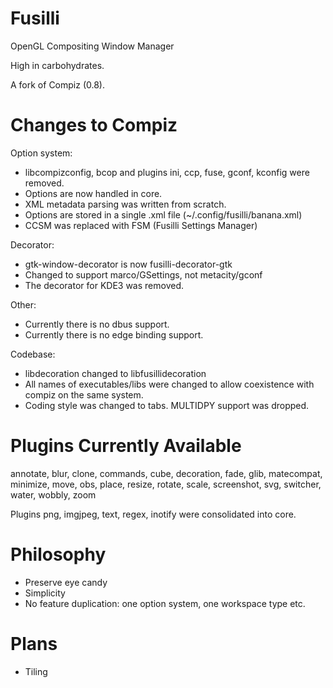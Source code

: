 Fusilli
======

OpenGL Compositing Window Manager

High in carbohydrates.

A fork of Compiz (0.8).

Changes to Compiz
======
Option system:
* libcompizconfig, bcop and plugins ini, ccp, fuse, gconf, kconfig were removed.
* Options are now handled in core. 
* XML metadata parsing was written from scratch.
* Options are stored in a single .xml file (~/.config/fusilli/banana.xml)
* CCSM was replaced with FSM (Fusilli Settings Manager)

Decorator:
* gtk-window-decorator is now fusilli-decorator-gtk
* Changed to support marco/GSettings, not metacity/gconf
* The decorator for KDE3 was removed.

Other:
* Currently there is no dbus support.
* Currently there is no edge binding support.

Codebase: 
* libdecoration changed to libfusillidecoration
* All names of executables/libs were changed to allow coexistence with compiz on the same system.
* Coding style was changed to tabs. MULTIDPY support was dropped.

Plugins Currently Available
======
annotate, blur, clone, commands, cube, decoration, fade, glib, matecompat, minimize, move, obs, place, resize, rotate, scale, screenshot, svg, switcher, water, wobbly, zoom

Plugins png, imgjpeg, text, regex, inotify were consolidated into core.

Philosophy
======
* Preserve eye candy
* Simplicity
* No feature duplication: one option system, one workspace type etc.

Plans
======
* Tiling 

